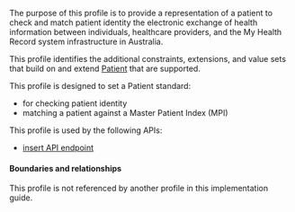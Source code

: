 The purpose of this profile is to provide a representation of a patient to check and match patient identity the electronic exchange of health information between individuals, healthcare providers, and the My Health Record system infrastructure in Australia.

This profile identifies the additional constraints, extensions, and value sets that build on and extend [Patient](http://hl7.org/fhir/R4/patient.html) that are supported. 

This profile is designed to set a Patient standard:
* for checking patient identity
* matching a patient against a Master Patient Index (MPI) 

This profile is used by the following APIs:
* [insert API endpoint](StructureDefinition-TBD-1.html)


#### Boundaries and relationships
This profile is not referenced by another profile in this implementation guide.  